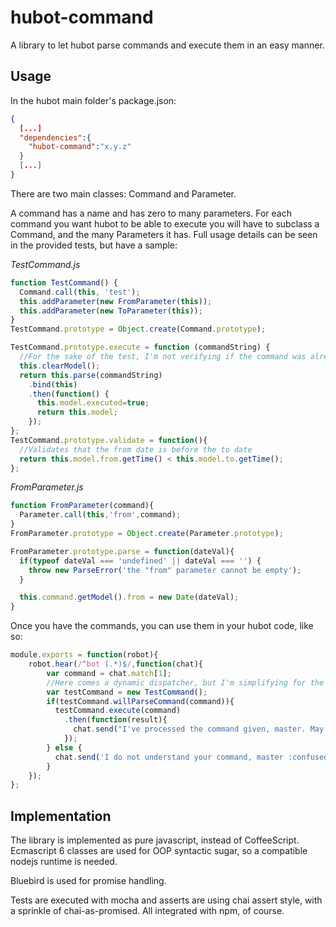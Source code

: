 # hubot-command
A library to let hubot parse commands and execute them in an easy manner.

## Usage

In the hubot main folder's package.json:
```json
{
  [...]
  "dependencies":{
    "hubot-command":"x.y.z"
  }
  [...]
}
````
There are two main classes: Command and Parameter.

A command has a name and has zero to many parameters. For each command you want hubot to be able  to execute you will
have to subclass a Command, and the many Parameters it has. Full usage details can be seen in the provided tests, but 
have a sample:

_TestCommand.js_
````javascript
function TestCommand() {
  Command.call(this, 'test');
  this.addParameter(new FromParameter(this));
  this.addParameter(new ToParameter(this));
}
TestCommand.prototype = Object.create(Command.prototype);

TestCommand.prototype.execute = function (commandString) {
  //For the sake of the test, I'm not verifying if the command was already parsed before
  this.clearModel();
  return this.parse(commandString)
    .bind(this)
    .then(function() {
      this.model.executed=true;
      return this.model;
    });
};
TestCommand.prototype.validate = function(){
  //Validates that the from date is before the to date
  return this.model.from.getTime() < this.model.to.getTime();
};
````

_FromParameter.js_
````javascript
function FromParameter(command){
  Parameter.call(this,'from',command);
}
FromParameter.prototype = Object.create(Parameter.prototype);

FromParameter.prototype.parse = function(dateVal){
  if(typeof dateVal === 'undefined' || dateVal === '') {
    throw new ParseError('the "from" parameter cannot be empty');
  }

  this.command.getModel().from = new Date(dateVal);
}
````

Once you have the commands, you can use them in your hubot code, like so:
````javascript
module.exports = function(robot){
    robot.hear(/^bot (.*)$/,function(chat){
        var command = chat.match[1];
        //Here comes a dynamic dispatcher, but I'm simplifying for the example
        var testCommand = new TestCommand();
        if(testCommand.willParseCommand(command)){
          testCommand.execute(command)
            .then(function(result){
              chat.send("I've processed the command given, master. May I have a candy? :smile:");
            });
        } else {
          chat.send('I do not understand your command, master :confused:');
        }
    });
};
````

## Implementation
The library is implemented as pure javascript, instead of CoffeeScript. Ecmascript 6 classes are used for OOP syntactic sugar, so
a compatible nodejs runtime is needed.

Bluebird is used for promise handling.

Tests are executed with mocha and asserts are using chai assert style, with a sprinkle of chai-as-promised. All integrated with npm, of course.
